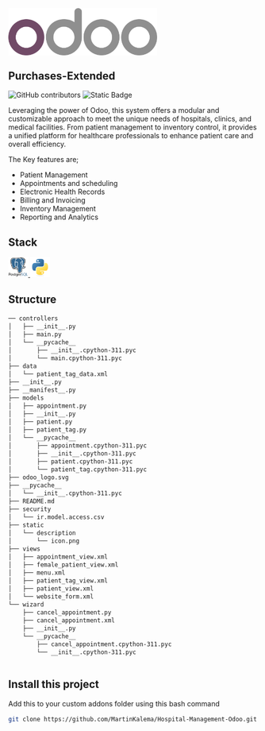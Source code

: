 <img align="center" alt="Coding" width="300" src="./odoo_logo.svg">

## Purchases-Extended  
![GitHub contributors](https://img.shields.io/github/contributors/MartinKalema/Hospital-Management-Odoo?style=for-the-badge&logo=github) ![Static Badge](https://img.shields.io/badge/Odoo_version-v16.0-neon?style=for-the-badge)

Leveraging the power of Odoo, this system offers a modular and customizable approach to meet the unique needs of hospitals, clinics, and medical facilities. From patient management to inventory control, it provides a unified platform for healthcare professionals to enhance patient care and overall efficiency.

The Key features are;
-  Patient Management
-  Appointments and scheduling
-  Electronic Health Records
-  Billing and Invoicing
-  Inventory Management
-  Reporting and Analytics

## Stack
<a href="https://www.postgresql.org" target="_blank" rel="noreferrer"> <img src="https://raw.githubusercontent.com/devicons/devicon/master/icons/postgresql/postgresql-original-wordmark.svg" alt="postgresql" width="40" height="40"/> </a> <a href="https://www.python.org" target="_blank" rel="noreferrer"> <img src="https://raw.githubusercontent.com/devicons/devicon/master/icons/python/python-original.svg" alt="python" width="40" height="40"/> </a> 

## Structure
```
── controllers
│   ├── __init__.py
│   ├── main.py
│   └── __pycache__
│       ├── __init__.cpython-311.pyc
│       └── main.cpython-311.pyc
├── data
│   └── patient_tag_data.xml
├── __init__.py
├── __manifest__.py
├── models
│   ├── appointment.py
│   ├── __init__.py
│   ├── patient.py
│   ├── patient_tag.py
│   └── __pycache__
│       ├── appointment.cpython-311.pyc
│       ├── __init__.cpython-311.pyc
│       ├── patient.cpython-311.pyc
│       └── patient_tag.cpython-311.pyc
├── odoo_logo.svg
├── __pycache__
│   └── __init__.cpython-311.pyc
├── README.md
├── security
│   └── ir.model.access.csv
├── static
│   └── description
│       └── icon.png
├── views
│   ├── appointment_view.xml
│   ├── female_patient_view.xml
│   ├── menu.xml
│   ├── patient_tag_view.xml
│   ├── patient_view.xml
│   └── website_form.xml
└── wizard
    ├── cancel_appointment.py
    ├── cancel_appointment.xml
    ├── __init__.py
    └── __pycache__
        ├── cancel_appointment.cpython-311.pyc
        └── __init__.cpython-311.pyc


```
## Install this project
Add this to your custom addons folder using this bash command 
  ```bash
  git clone https://github.com/MartinKalema/Hospital-Management-Odoo.git
  ```

